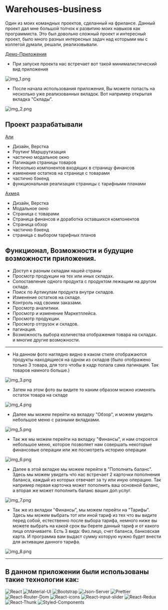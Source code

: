 # **Warehouses-business**

Один из моих командных проектов, сделанный на фрилансе. Данный проект дал мне большой
толчок к развитию моих навыков как программиста.
Это был довольно сложный проект и интересный проект, было много разных интересных задач над которыми
мы с коллегой думали, решали, реализовывали.

[Демо-Приложения](https://murmuring-badlands-99978.herokuapp.com)

- При запуске проекта нас встречает вот такой минималистический вид приложения


![img_1.png](files/2021-11-05_14-51-52.png)

- После начала использования приложения, Вы можете попасть на несколько уже реализованных вкладок.
  Вот например открытая вкладка "Склады".


![img_2.png](files/2021-11-06_10-43-33.png)


## **Проект разрабатывали**


[Али](https://github.com/linkoln-1)
- Дизайн, Верстка
- Роутинг Маршрутизация
- частично модальное окно
- Пагинация страницы товаров
- Несколько компонентов входящих в страницу финансов
- изменение остатков на странице с товарами
- частично бэкенд
- функциональная реализация страницы с тарифными планами


[Ахмед](https://github.com/MarciusCoreolan)
- Дизайн, Верстка
- Модальное окно
- Страница с товарами
- Страница финансов и доработка оставшихся компонентов
- Страница обзор
- частично бэкенд
- страница с выбором тарифных планов



## **Функционал, Возможности и будущие возможности приложения.**

- Доступ к разным складам нашей страны <br>
- Просмотр продукции на тех или иных складах.<br>
- Сопоставление одного продукта с продуктом лежащим на другом складе. <br>
- Поиск по Артикулам продукта внутри складов.  <br>
- Изменение остатков на складе.<br>
- Контроль над своими заказами.<br>
- Просмотр аналитики.<br>
- Просмотр и изменение Маркетплейса.<br>
- Просмотр продукции.<br>
- Просмотр отгрузок и складов.<br>
- пагинация.<br>
- Возможность выбора количества отображения товара на складах.<br> 
и многие другие возможности.
-----------------------------------------------------------------------------------------------------------------

- На данном фото наглядно видно в каком стиле отображаются продукты находящиеся на одном из складов
  (было отображено только 3 товара, для того чтобы в кадр попала сама пагинация. Так товаров намного больше.)


![img_3.png](files/2021-11-05_14-57-52.png)


- Затем на этом фото вы видите то каким образом можно изменять остаток товара на складе

![img_4.png](files/2021-11-05_14-58-25.png)


- Далее мы можем перейти на вкладку "Обзор", и можем увидеть небольшое меню с разными вкладками.

![img_5.png](files/2021-11-05_14-58-44.png)


- Так же мы можем перейти на вкладку "Финансы", и нам откроется небольшое меню, которое позволяет нам совершать 
  некоторые финансовые операции или же посмотреть историю операции

![img_6.png](files/2021-11-05_14-59-01.png)


- Далее в этой вкладке мы можем перейти в "Пополнить баланс". Здесь мы можем увидеть что нас встречает 2 карточки
пополнения баланса, каждый из которых отвечает за ту или иную операцию. Так например первая карточка может пополнить
ваш основной баланс, а вторая же может пополнить баланс ваших доп.услуг.

![img_7.png](files/2021-11-05_14-59-16.png)


- Так же из вкладки "Финансы", мы можем перейти на "Тарифы". Здесь мы можем выбрать тот или иной тариф
из тех что вы видите перед собой, естественно после выбора тарифа, немного ниже вы можете выбрать на какой срок вы
берете данный тариф и от какого лица оплачиваете. Есть 3 вида: Физ.лицо, счет баланса, банковская карта.
И программа вам выдаст сумму которую нужно будет внести для активации данного тарифа.

![img_8.png](files/2021-11-05_15-00-37.png)

-------------------------------------------------------------------------------------------------------------

## **В данном приложении были использованы такие технологии как:**

![React](https://img.shields.io/badge/-React-blue)
![Material-UI](https://img.shields.io/badge/-MaterialUI-blue)
![Bootstrap](https://img.shields.io/badge/-Bootstrap-blue)
![Json-Server](https://img.shields.io/badge/-JsonServer-blue)
![Prettier](https://img.shields.io/badge/-Prettier-blue)
![React-Router-Dom](https://img.shields.io/badge/-ReactRouterDom-blue)
![React-icons](https://img.shields.io/badge/-React/Icons-blue)
![React-input-slider](https://img.shields.io/badge/-React/Input/Slider-blue)
![React-Redux](https://img.shields.io/badge/-React/Redux-blue)
![React-Thunk](https://img.shields.io/badge/-React/Thunk-blue)
![Styled-Components](https://img.shields.io/badge/-Styled/Components-blue)









